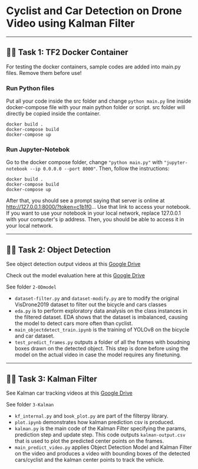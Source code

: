 # Cyclist and Car Detection on Drone Video using Kalman Filter

---
## 🚵‍♀️ Task 1: TF2 Docker Container
For testing the docker containers, sample codes are added into main.py files. Remove them before use!

### Run Python files

Put all your code inside the src folder and change `python main.py` line inside docker-compose file with your main python folder or script. src folder will directly be copied inside the container.
```
docker build .
docker-compose build
docker-compose up
```
### Run Jupyter-Notebok

Go to the docker compose folder, change `"python main.py"` with `"jupyter-notebook --ip 0.0.0.0 --port 8000"`. Then, follow the instructions:
```
docker build .
docker-compose build
docker-compose up
```
After that, you should see a prompt saying that server is online at http://127.0.0.1:8000/?token=c1b1f0... Use that link to access your notebook. If you want to use your notebook in your local network, replace 127.0.0.1 with your computer's ip address. Then, you should be able to access it in your local network.

---
## 🚵‍♀️ Task 2: Object Detection
See object detection output videos at this [Google Drive](https://drive.google.com/drive/folders/1rpOvINEG87zVAyD-nCcOF6t6y0vgJ7T0?usp=sharing)

Check out the model evaluation here at this [Google Drive](https://drive.google.com/drive/folders/1RQNx_mMQAHIdYgOIAWFEJ1oC_wP86Vad?usp=sharing)

See folder `2-ODmodel`
- `dataset-filter.py` and `dataset-modify.py` are to modify the original VisDrone2019 dataset to filter out the bicycle and cars classes
- `eda.py` is to perform exploratory data analysis on the class instances in the filtered dataset. EDA shows that the dataset is imbalanced, causing the model to detect cars more often than cyclist.
- `main_objectdetect_train.ipynb` is the training of YOLOv8 on the bicycle and car dataset. 
- `test_predict_frames.py` outputs a folder of all the frames with boudning boxes drawn on the detected object. This step is done before using the model on the actual video in case the model requires any finetuning.


---
## 🚵‍♀️ Task 3: Kalman Filter
See Kalman car tracking videos at this [Google Drive](https:/drive.google.com/file/d/1JR6Qwm_zHE3128PMVOrdfBHu0sTBgJdJ/view?usp=sharing)

See folder `3-Kalman`
- `kf_internal.py` and `book_plot.py` are part of the filterpy library.
- `plot.ipynb` demonstrates how kalman prediction csv is produced. 
- `kalman.py` is the main code of the Kalman Filter specifying the params, prediction step and update step. This code outputs `kalman-output.csv` that is used to plot the predicted center points on the frames.
- `main_predict_video.py` applies Object Detection Model and Kalman Filter on the video and produces a video with bounding boxes of the detected cars/cyclist and the kalman center points to track the vehicle.

